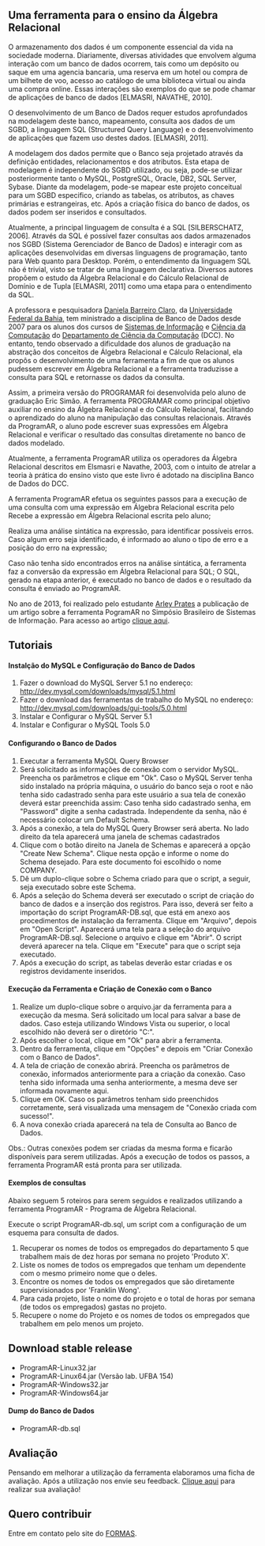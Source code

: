 ## Uma ferramenta para o ensino da Álgebra Relacional


O armazenamento dos dados é um componente essencial da vida na sociedade moderna. Diariamente, diversas atividades que envolvem alguma interação com um banco de dados ocorrem, tais como um depósito ou saque em uma agencia bancaria, uma reserva em um hotel ou compra de um bilhete de voo, acesso ao catálogo de uma biblioteca virtual ou ainda uma compra online. Essas interações são exemplos do que se pode chamar de aplicações de banco de dados [ELMASRI, NAVATHE, 2010].

O desenvolvimento de um Banco de Dados requer estudos aprofundados na modelagem deste banco, mapeamento, consulta aos dados de um SGBD, a linguagem SQL (Structured Query Language) e o desenvolvimento de aplicações que fazem uso destes dados. [ELMASRI, 2011].


A modelagem dos dados permite que o Banco seja projetado através da definição entidades, relacionamentos e dos atributos. Esta etapa de modelagem é independente do SGBD utilizado, ou seja, pode-se utilizar posteriormente tanto o MySQL, PostgreSQL, Oracle, DB2, SQL Server, Sybase. Diante da modelagem, pode-se mapear este projeto conceitual para um SGBD especifico, criando as tabelas, os atributos, as chaves primárias e estrangeiras, etc. Após a criação física do banco de dados, os dados podem ser inseridos e consultados. 

Atualmente, a principal linguagem de consulta é a SQL [SILBERSCHATZ, 2006]. Através da SQL é possível fazer consultas aos dados armazenados nos SGBD (Sistema Gerenciador de Banco de Dados) e interagir com as aplicações desenvolvidas em diversas linguagens de programação, tanto para Web quanto para Desktop. Porém, o entendimento da linguagem SQL não é trivial, visto se tratar de uma linguagem declarativa. Diversos autores propõem o estudo da Álgebra Relacional e do Cálculo Relacional de Domínio e de Tupla [ELMASRI, 2011] como uma etapa para o entendimento da SQL.

A professora e pesquisadora [Daniela Barreiro Claro](http://formas.ufba.br/dclaro/), da [Universidade Federal da Bahia](https://ufba.br), tem ministrado a disciplina de Banco de Dados desde 2007 para os alunos dos cursos de [Sistemas de Informação](http://wiki.dcc.ufba.br/BSI) e [Ciência da Computação](http://wiki.dcc.ufba.br/CCC) do [Departamento de Ciência da Computação](http://wiki.dcc.ufba.br/DCC) (DCC). No entanto, tendo observado a dificuldade dos alunos de graduação na abstração dos conceitos de Álgebra Relacional e Cálculo Relacional, ela propôs o desenvolvimento de uma ferramenta a fim de que os alunos pudessem escrever em Álgebra Relacional e a ferramenta traduzisse a consulta para SQL e retornasse os dados da consulta.

Assim, a primeira versão do PROGRAMAR foi desenvolvida pelo aluno de graduação Eric Simão. A ferramenta PROGRAMAR como principal objetivo auxiliar no ensino da Álgebra Relacional e do Cálculo Relacional, facilitando o aprendizado do aluno na manipulação das consultas relacionais. Através da ProgramAR, o aluno pode escrever suas expressões em Álgebra Relacional e verificar o resultado das consultas diretamente no banco de dados modelado.

Atualmente, a ferramenta ProgramAR utiliza os operadores da Álgebra Relacional descritos em Elsmasri e Navathe, 2003, com o intuito de atrelar a teoria à prática do ensino visto que este livro é adotado na disciplina Banco de Dados do DCC.

A ferramenta ProgramAR efetua os seguintes passos para a execução de uma consulta com uma expressão em Álgebra Relacional escrita pelo Recebe a expressão em Álgebra Relacional escrita pelo aluno;

Realiza uma análise sintática na expressão, para identificar possíveis erros. Caso algum erro seja identificado, é informado ao aluno o tipo de erro e a posição do erro na expressão;

Caso não tenha sido encontrados erros na análise sintática, a ferramenta faz a conversão da expressão em Álgebra Relacional para SQL; O SQL, gerado na etapa anterior, é executado no banco de dados e o resultado da consulta é enviado ao ProgramAR.

No ano de 2013, foi realizado pelo estudante [Arley Prates](https://github.com/arleyprates) a publicação de um artigo sobre a ferramenta PogramAR no Simpósio Brasileiro de Sistemas de Informação. Para acesso ao artigo [clique aqui](https://www.researchgate.net/profile/Renato_Cerceau/publication/255682815_Conferencia_Eletronica_de_Dados_Cadastrais_Governamentais_por_Criterios_Qualitativos/links/00463520268a21f6a4000000.pdf).

## Tutoriais

#### Instalção do MySQL e Configuração do Banco de Dados

1. Fazer o download do MySQL Server 5.1 no endereço: http://dev.mysql.com/downloads/mysql/5.1.html
2. Fazer o download das ferramentas de trabalho do MySQL no endereço: http://dev.mysql.com/downloads/gui-tools/5.0.html
3. Instalar e Configurar o MySQL Server 5.1
4. Instalar e Configurar o MySQL Tools 5.0

#### Configurando o Banco de Dados
1. Executar a ferramenta MySQL Query Browser
2. Será solicitado as informações de conexão com o servidor MySQL. Preencha os parâmetros e clique em "Ok". Caso o MySQL Server tenha sido instalado na própria máquina, o usuário do banco seja o root e não tenha sido cadastrado senha para este usuário a sua tela de conexão deverá estar preenchida assim: Caso tenha sido cadastrado senha, em "Password" digite a senha cadastrada. Independente da senha, não é necessário colocar um Default Schema.
3. Após a conexão, a tela do MySQL Query Browser será aberta. No lado direito da tela aparecerá uma janela de schemas cadastrados
4. Clique com o botão direito na Janela de Schemas e aparecerá a opção "Create New Schema". Clique nesta opção e informe o nome do Schema desejado. Para este documento foi escolhido o nome COMPANY.
5. Dê um duplo-clique sobre o Schema criado para que o script, a seguir, seja executado sobre este Schema.
6. Após a seleção do Schema deverá ser executado o script de criação do banco de dados e a inserção dos registros. Para isso, deverá ser feito a importação do script ProgramAR-DB.sql, que está em anexo aos procedimentos de instalação da ferramenta. Clique em "Arquivo", depois em "Open Script". Aparecerá uma tela para a seleção do arquivo ProgramAR-DB.sql. Selecione o arquivo e clique em "Abrir". O script deverá aparecer na tela. Clique em "Execute" para que o script seja executado.
7. Após a execução do script, as tabelas deverão estar criadas e os registros devidamente inseridos.

#### Execução da Ferramenta e Criação de Conexão com o Banco

1. Realize um duplo-clique sobre o arquivo.jar da ferramenta para a execução da mesma. Será solicitado um local para salvar a base de dados. Caso esteja utilizando Windows Vista ou superior, o local escolhido não deverá ser o diretório "C:\".
2. Após escolher o local, clique em "Ok" para abrir a ferramenta.
3. Dentro da ferramenta, clique em "Opções" e depois em "Criar Conexão com o Banco de Dados".
4. A tela de criação de conexão abrirá. Preencha os parâmetros de conexão, informados anteriormente para a criação da conexão. Caso tenha sido informada uma senha anteriormente, a mesma deve ser informada novamente aqui.
5. Clique em OK. Caso os parâmetros tenham sido preenchidos corretamente, será visualizada uma mensagem de "Conexão criada com sucesso!".
6. A nova conexão criada aparecerá na tela de Consulta ao Banco de Dados.

Obs.: Outras conexões podem ser criadas da mesma forma e ficarão disponíveis para serem utilizadas.
Após a execução de todos os passos, a ferramenta ProgramAR está pronta para ser utilizada.

#### Exemplos de consultas

Abaixo seguem 5 roteiros para serem seguidos e realizados utilizando a ferramenta ProgramAR - Programa de Álgebra Relacional.

Execute o script ProgramAR-db.sql, um script com a configuração de um esquema para consulta de dados.

1. Recuperar os nomes de todos os empregados do departamento 5 que trabalhem mais de dez horas por semana no projeto 'Produto X'.
2. Liste os nomes de todos os empregados que tenham um dependente com o mesmo primeiro nome que o deles.
3. Encontre os nomes de todos os empregados que são diretamente supervisionados por 'Franklin Wong'.
4. Para cada projeto, liste o nome do projeto e o total de horas por semana (de todos os empregados) gastas no projeto.
5. Recupere o nome do Projeto e os nomes de todos os empregados que trabalhem em pelo menos um projeto.

## Download stable release

* ProgramAR-Linux32.jar
* ProgramAR-Linux64.jar (Versão lab. UFBA 154)
* ProgramAR-Windows32.jar
* ProgramAR-Windows64.jar

#### Dump do Banco de Dados

* ProgramAR-db.sql

## Avaliação

Pensando em melhorar a utilização da ferramenta elaboramos uma ficha de avaliação. Após a utilização nos envie seu feedback. [Clique aqui](https://forms.gle/AeZkvRKLRMwpHTf86) para realizar sua avaliação!

## Quero contribuir

Entre em contato pelo site do [FORMAS](http://formas.ufba.br).
